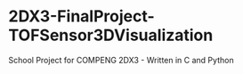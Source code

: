 # 2DX3-FinalProject-TOFSensor3DVisualization
 School Project for COMPENG 2DX3 - Written in C and Python
